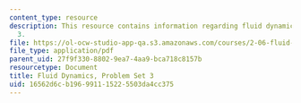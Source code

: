 ```yaml
---
content_type: resource
description: This resource contains information regarding fluid dynamics problem set
  3.
file: https://ol-ocw-studio-app-qa.s3.amazonaws.com/courses/2-06-fluid-dynamics-spring-2013/16562d6cb196991115225503da4cc375_MIT2_06S13_ps3.pdf
file_type: application/pdf
parent_uid: 27f9f330-8802-9ea7-4aa9-bca718c8157b
resourcetype: Document
title: Fluid Dynamics, Problem Set 3
uid: 16562d6c-b196-9911-1522-5503da4cc375
---
```

